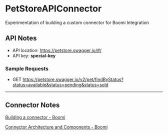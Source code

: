 # PetStoreAPIConnector
Experimentation of building a custom connector for Boomi Integration

## API Notes

- API location: https://petstore.swagger.io/#/
- API key: **special-key**

### Sample Requests

- GET https://petstore.swagger.io/v2/pet/findByStatus?status=available&status=pending&status=sold

---

## Connector Notes

[Building a connector - Boomi](https://help.boomi.com/docs/Atomsphere/Integration/Connectors/int-Building_your_own_custom_connector_b65f74b0-4946-4a63-b082-68587a7a4814)

[Connector Architecture and Components - Boomi](https://help.boomi.com/docs/Atomsphere/Integration/Connectors/int-Custom_connector_architecture_and_components_dad3e913-e94e-4b29-8e44-89aa475b09b8)






